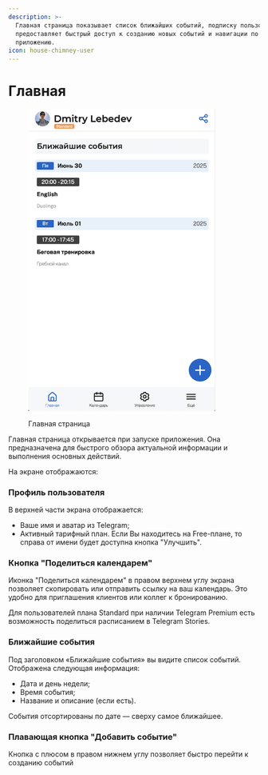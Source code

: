 ```yaml
---
description: >-
  Главная страница показывает список ближайших событий, подписку пользователя и
  предоставляет быстрый доступ к созданию новых событий и навигации по
  приложению.
icon: house-chimney-user
---
```


# Главная



<figure><img src="../../.gitbook/assets/main.png" alt="" width="375"><figcaption><p>Главная страница</p></figcaption></figure>

Главная страница открывается при запуске приложения. Она предназначена для быстрого обзора актуальной информации и выполнения основных действий.

На экране отображаются:

### Профиль пользователя

В верхней части экрана отображается:

* Ваше имя и аватар из Telegram;
* Активный тарифный план. Если Вы находитесь на Free-плане, то справа от имени будет доступна кнопка "Улучшить".

### Кнопка "Поделиться календарем"

Иконка "Поделиться календарем" в правом верхнем углу экрана позволяет скопировать или отправить ссылку на ваш календарь. Это удобно для приглашения клиентов или коллег к бронированию.

Для пользователей плана Standard при наличии Telegram Premium есть возможность поделиться расписанием в Telegram Stories.

### Ближайшие события

Под заголовком «Ближайшие события» вы видите список событий. Отображена следующая информация:

* Дата и день недели;
* Время события;
* Название и описание (если есть).

События отсортированы по дате — сверху самое ближайшее.

### Плавающая кнопка "Добавить событие"

Кнопка с плюсом в правом нижнем углу позволяет быстро перейти к созданию событий
